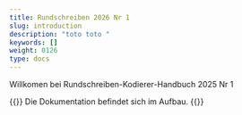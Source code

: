 ```yaml
---
title: Rundschreiben 2026 Nr 1
slug: introduction
description: "toto toto "
keywords: []
weight: 0126
type: docs
---
```


Willkomen bei Rundschreiben-Kodierer-Handbuch 2025 Nr 1

{{<alert color="info">}}
Die Dokumentation befindet sich im Aufbau.
{{</alert>}}
